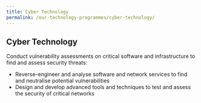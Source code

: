 ```yaml
---
title: Cyber Technology
permalink: /our-technology-programmes/cyber-technology/
---
```

## Cyber Technology

Conduct vulnerability assessments on critical software and infrastructure to find and assess security threats:

- Reverse-engineer and analyse software and network services to find and neutralise potential vulnerabilities
- Design and develop advanced tools and techniques to test and assess the security of critical networks